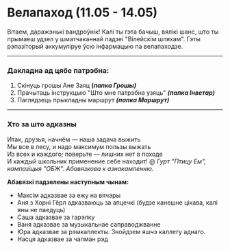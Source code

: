 # Велапаход (11.05 - 14.05)

Вітаем, даражэнькі вандроўнік! Калі ты гэта бачыш, вялікі шанс, што ты прымаеш удзел у шматчаканнай падзеі "Вілейскім шляхам". Гэты рэпазіторый аккумуліруе ўсю інфармацыю па велапаходзе.
___
### Дакладна ад цябе патрэбна:
1. Скінуць грошы Ане Заяц **(*папка Грошы)***
2. Прачытаць інструкцыю "Што мне патрэбна узяць" ***(папка Інветар)***
3. Паглядзець прыкладны маршрут ***(папка Маршрут)***
___
### Хто за што адказны
Итак, друзья, начнём — наша задача выжить  
Мы все в лесу, и надо максимум пользы выжать  
Из всех и каждого; поверьте — лишних нет в походе  
И каждый школьник применение себе находит!
@ *Гурт "Птицу Ем", кампазіцыя "ОБЖ". Абавязкова к азнакамленню.*

**Абавязкі падзелены наступным чынам:**
* Максім адказвае за ежу на вячэры
* Аня з Хорні Гёрл адказваюць за апцечкі (будзе канешне цікава, калі яны не паедуць)
* Саша адказвае за гарэлку
* Ваня адказвае за музыкальнае саправоджванне
* Юра адказвае за рэмкаплекты. Знойдзем яшчэ каллегу аднаго.
* Насця адказвае за чапман рэд
